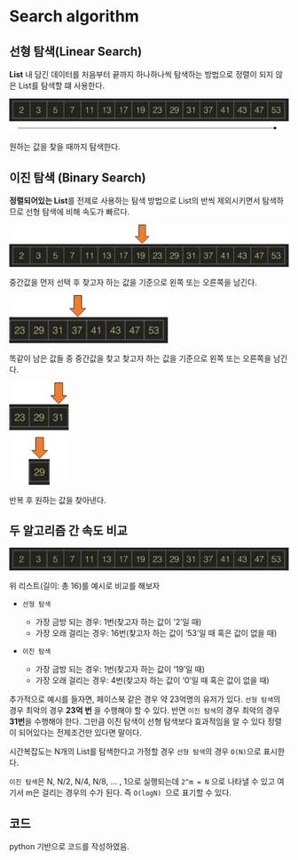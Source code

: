 # Search algorithm



## 선형 탐색(Linear Search)

**List** 내 담긴 데이터를 처음부터 끝까지 하나하나씩 탐색하는 방법으로 정렬이 되지 않은 List를 탐색할 떄 사용한다.

<img src="images/Search_algorithm/image-20200326035008835.png" alt="image-20200326035008835" style="zoom:80%;" />

원하는 값을 찾을 때까지 탐색한다.



## 이진 탐색 (Binary Search)

**정렬되어있는 List**를 전제로 사용하는 탐색 방법으로 List의 반씩 제외시키면서 탐색하므로 선형 탐색에 비해 속도가 빠르다.

<img src="images/Search_algorithm/image-20200326035406839.png" alt="image-20200326035406839" style="zoom:80%;" />

중간값을 먼저 선택 후 찾고자 하는 값을 기준으로 왼쪽 또는 오른쪽을 남긴다.

<img src="images/Search_algorithm/image-20200326035504252.png" alt="image-20200326035504252" style="zoom:80%;" />

똑같이 남은 값들 중 중간값을 찾고 찾고자 하는 값을 기준으로 왼쪽 또는 오른쪽을 남긴다.

<img src="images/Search_algorithm/image-20200326035547925.png" alt="image-20200326035547925" style="zoom:80%;" />

반복 후 원하는 값을 찾아낸다.

## 두 알고리즘 간 속도 비교

<img src="images/Search_algorithm/image-20200326035759149.png" alt="image-20200326035759149" style="zoom:80%;" />

위 리스트(길이: 총 16)를 예시로 비교를 해보자

- `선형 탐색`
  - 가장 금방 되는 경우: 1번(찾고자 하는 값이 ‘2’일 때) 
  - 가장 오래 걸리는 경우: 16번(찾고자 하는 값이 ‘53’일 때 혹은 값이 없을 때)

- `이진 탐색`
  - 가장 금방 되는 경우: 1번(찾고자 하는 값이 ‘19’일 때) 
  - 가장 오래 걸리는 경우: 4번(찾고자 하는 값이 ‘0’일 때 혹은 값이 없을 때)

추가적으로 예시를 들자면, 페이스북 같은 경우 약 23억명의 유저가 있다.  `선형 탐색`의 경우 최악의 경우 **23억 번** 을 수행해야 할 수 있다. 반면 `이진 탐색`의 경우 최악의 경우 **31번**을 수행해야 한다. 그만큼 이진 탐색이 선형 탐색보다 효과적임을 알 수 있다 정렬이 되어있다는 전제조건만 있다면 말이다. 

시간복잡도는 N개의 List를 탐색한다고 가정할 경우 `선형 탐색`의 경우 `O(N)`으로 표시한다. 

`이진 탐색`은  N, N/2, N/4, N/8, … , 1으로 실행되는데 `2^m = N` 으로 나타낼 수 있고 여기서 m은 걸리는 경우의 수가 된다. 즉 `O(logN) `으로 표기할 수 있다.



## 코드

python 기반으로 코드를 작성하였음.

<script src="https://gist.github.com/madfalc0n/e3296f3b3d45580f55cc5c69afa6d00a.js"></script>